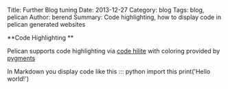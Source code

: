 Title: Further Blog tuning
Date: 2013-12-27
Category: blog
Tags: blog, pelican
Author: berend
Summary: Code highlighting, how to display code in pelican generated websites


**Code Highlighting **

Pelican supports code highlighting via [code hilite](http://pythonhosted.org/Markdown/extensions/code_hilite.html) with coloring provided by [pygments](http://pygments.org/)

In Markdown you display code like this
    ::: python
    import this
    print('Hello world!')
    
    
